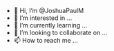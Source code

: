 - 👋 Hi, I’m @JoshuaPaulM
- 👀 I’m interested in ...
- 🌱 I’m currently learning ...
- 💞️ I’m looking to collaborate on ...
- 📫 How to reach me ...

<!---
JoshuaPaulM/JoshuaPaulM is a ✨ special ✨ repository because its `README.md` (this file) appears on your GitHub profile.
You can click the Preview link to take a look at your changes.
--->
